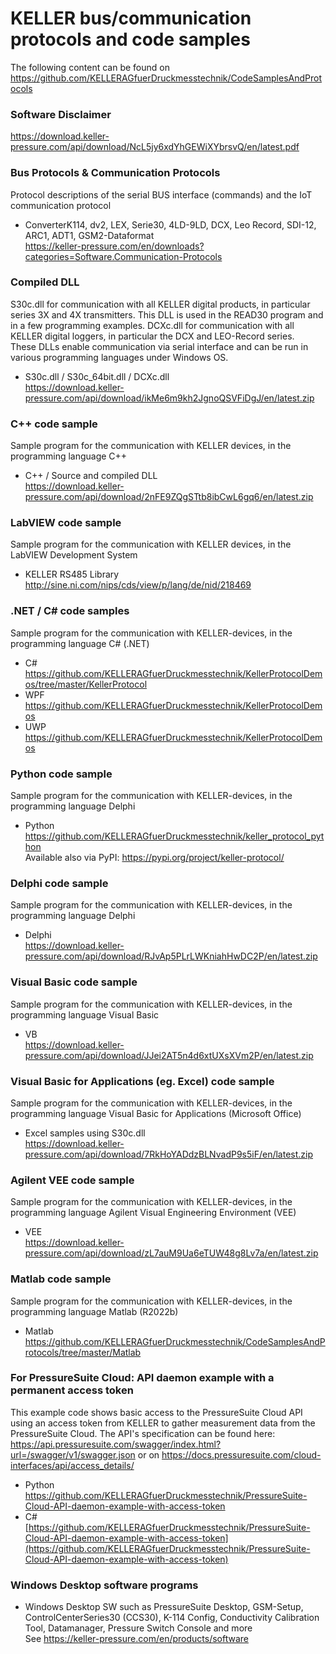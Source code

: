 # KELLER bus/communication protocols and code samples 
The following content can be found on https://github.com/KELLERAGfuerDruckmesstechnik/CodeSamplesAndProtocols  

### Software Disclaimer  
https://download.keller-pressure.com/api/download/NcL5jy6xdYhGEWiXYbrsvQ/en/latest.pdf

### Bus Protocols & Communication Protocols
Protocol descriptions of the serial BUS interface (commands) and the IoT communication protocol  

- ConverterK114, dv2, LEX, Serie30, 4LD-9LD, DCX, Leo Record, SDI-12, ARC1, ADT1, GSM2-Dataformat  
https://keller-pressure.com/en/downloads?categories=Software.Communication-Protocols

### Compiled DLL 
S30c.dll for communication with all KELLER digital products, in particular series 3X and 4X transmitters. This DLL is used in the READ30 program and in a few programming examples.
DCXc.dll for communication with all KELLER digital loggers, in particular the DCX and LEO-Record series.  
These DLLs enable communication via serial interface and can be run in various programming languages under Windows OS.

- S30c.dll / S30c_64bit.dll / DCXc.dll  
https://download.keller-pressure.com/api/download/ikMe6m9kh2JgnoQSVFiDgJ/en/latest.zip

### C++ code sample
Sample program for the communication with KELLER devices, in the programming language C++  

- C++ / Source and compiled DLL  
https://download.keller-pressure.com/api/download/2nFE9ZQgSTtb8ibCwL6gq6/en/latest.zip

### LabVIEW code sample
Sample program for the communication with KELLER devices, in the LabVIEW Development System
- KELLER RS485 Library  
http://sine.ni.com/nips/cds/view/p/lang/de/nid/218469 

### .NET / C# code samples
Sample program for the communication with KELLER-devices, in the programming language C# (.NET)  
- C#  
https://github.com/KELLERAGfuerDruckmesstechnik/KellerProtocolDemos/tree/master/KellerProtocol  
- WPF  
https://github.com/KELLERAGfuerDruckmesstechnik/KellerProtocolDemos  
- UWP  
https://github.com/KELLERAGfuerDruckmesstechnik/KellerProtocolDemos  

### Python code sample
Sample program for the communication with KELLER-devices, in the programming language Delphi
- Python  
https://github.com/KELLERAGfuerDruckmesstechnik/keller_protocol_python   
Available also via PyPI: https://pypi.org/project/keller-protocol/  
  
### Delphi code sample
Sample program for the communication with KELLER-devices, in the programming language Delphi
- Delphi  
https://download.keller-pressure.com/api/download/RJvAp5PLrLWKniahHwDC2P/en/latest.zip

### Visual Basic code sample
Sample program for the communication with KELLER-devices, in the programming language Visual Basic  
- VB  
https://download.keller-pressure.com/api/download/JJei2AT5n4d6xtUXsXVm2P/en/latest.zip

### Visual Basic for Applications (eg. Excel) code sample
Sample program for the communication with KELLER-devices, in the programming language Visual Basic for Applications (Microsoft Office)  
- Excel samples using S30c.dll  
https://download.keller-pressure.com/api/download/7RkHoYADdzBLNvadP9s5iF/en/latest.zip

### Agilent VEE code sample
Sample program for the communication with KELLER-devices, in the programming language Agilent Visual Engineering Environment (VEE)  
- VEE  
https://download.keller-pressure.com/api/download/zL7auM9Ua6eTUW48g8Lv7a/en/latest.zip

### Matlab code sample
Sample program for the communication with KELLER-devices, in the programming language Matlab (R2022b)  
- Matlab  
https://github.com/KELLERAGfuerDruckmesstechnik/CodeSamplesAndProtocols/tree/master/Matlab

### For PressureSuite Cloud: API daemon example with a permanent access token
This example code shows basic access to the PressureSuite Cloud API using an access token from KELLER to gather measurement data from the PressureSuite Cloud. The API's specification can be found here: https://api.pressuresuite.com/swagger/index.html?url=/swagger/v1/swagger.json or
on https://docs.pressuresuite.com/cloud-interfaces/api/access_details/
- Python  
https://github.com/KELLERAGfuerDruckmesstechnik/PressureSuite-Cloud-API-daemon-example-with-access-token
- C#  
[https://github.com/KELLERAGfuerDruckmesstechnik/PressureSuite-Cloud-API-daemon-example-with-access-token](https://github.com/KELLERAGfuerDruckmesstechnik/PressureSuite-Cloud-API-daemon-example-with-access-token)

### Windows Desktop software programs
- Windows Desktop SW such as PressureSuite Desktop, GSM-Setup, ControlCenterSeries30 (CCS30), K-114 Config, Conductivity Calibration Tool, Datamanager, Pressure Switch Console and more  
See https://keller-pressure.com/en/products/software
